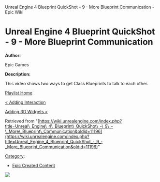 Unreal Engine 4 Blueprint QuickShot - 9 - More Blueprint Communication - Epic Wiki                    

Unreal Engine 4 Blueprint QuickShot - 9 - More Blueprint Communication
======================================================================

  

**Author:**

Epic Games

**Description:**

This video shows two ways to get Class Blueprints to talk to each other.

[Playlist Home](/Category:Epic_Video_Playlists "Category:Epic Video Playlists")

[< Adding Interaction](/Unreal_Engine_4_Blueprint_QuickShot_-_8_-_Adding_Interaction "Unreal Engine 4 Blueprint QuickShot - 8 - Adding Interaction")

[Adding 3D Widgets >](/Unreal_Engine_4_Blueprint_QuickShot_-_10_-_Adding_3D_Widgets "Unreal Engine 4 Blueprint QuickShot - 10 - Adding 3D Widgets")

Retrieved from "[https://wiki.unrealengine.com/index.php?title=Unreal\_Engine\_4\_Blueprint\_QuickShot\_-\_9\_-\_More\_Blueprint\_Communication&oldid=11196](https://wiki.unrealengine.com/index.php?title=Unreal_Engine_4_Blueprint_QuickShot_-_9_-_More_Blueprint_Communication&oldid=11196)"

[Category](/Special:Categories "Special:Categories"):

*   [Epic Created Content](/Category:Epic_Created_Content "Category:Epic Created Content")

  ![](https://tracking.unrealengine.com/track.png)